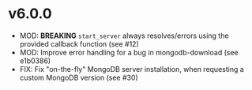 # v6.0.0

* MOD: **BREAKING** `start_server` always resolves/errors using the provided callback function (see #12)
* MOD: Improve error handling for a bug in mongodb-download (see e1b0386)
* FIX: Fix "on-the-fly" MongoDB server installation, when requesting a custom MongoDB version (see #30)